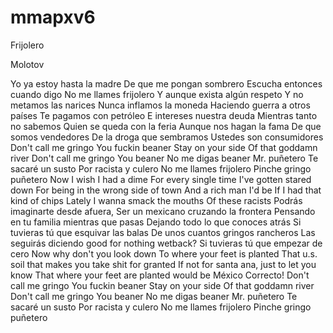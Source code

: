 # mmapxv6
Frijolero

Molotov

Yo ya estoy hasta la madre
De que me pongan sombrero
Escucha entonces cuando digo
No me llames frijolero
Y aunque exista algún respeto
Y no metamos las narices
Nunca inflamos la moneda
Haciendo guerra a otros países
Te pagamos con petróleo
E intereses nuestra deuda
Mientras tanto no sabemos
Quien se queda con la feria
Aunque nos hagan la fama
De que somos vendedores
De la droga que sembramos
Ustedes son consumidores
Don't call me gringo
You fuckin beaner
Stay on your side
Of that goddamn river
Don't call me gringo
You beaner
No me digas beaner
Mr. puñetero
Te sacaré un susto
Por racista y culero
No me llames frijolero
Pinche gringo puñetero
Now I wish I had a dime
For every single time
I've gotten stared down
For being in the wrong side of town
And a rich man I'd be
If I had that kind of chips
Lately I wanna smack the mouths
Of these racists
Podrás imaginarte desde afuera,
Ser un mexicano cruzando la frontera
Pensando en tu familia mientras que pasas
Dejando todo lo que conoces atrás
Si tuvieras tú que esquivar las balas
De unos cuantos gringos rancheros
Las seguirás diciendo good for nothing wetback?
Si tuvieras tú que empezar de cero
Now why don't you look down
To where your feet is planted
That u.s. soil that makes you take shit for granted
If not for santa ana, just to let you know
That where your feet are planted would be México
Correcto!
Don't call me gringo
You fuckin beaner
Stay on your side
Of that goddamn river
Don't call me gringo
You beaner
No me digas beaner
Mr. puñetero
Te sacaré un susto
Por racista y culero
No me llames frijolero
Pinche gringo puñetero
